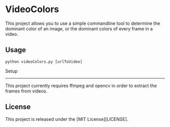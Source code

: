 VideoColors
===========

This project allows you to use a simple commandline tool to determine the dominant color of an image, or the dominant colors of every frame in a video.

Usage
-----

```
python videoColors.py [urlToVideo]
```

Setup
_____

This project currently requires ffmpeg and opencv in order to extract the frames from videos.

License
-------

This project is released under the [MIT License][LICENSE].